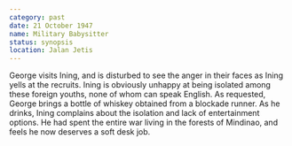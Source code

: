 ```yaml
---
category: past
date: 21 October 1947
name: Military Babysitter
status: synopsis
location: Jalan Jetis
---
```

George visits Ining, and is disturbed to see the anger in their faces as Ining yells at
the recruits. Ining is obviously unhappy at being isolated among these foreign youths, none of whom can speak English. As requested, George brings a bottle of whiskey obtained from a blockade runner. As he drinks, Ining complains about the isolation and lack of entertainment options. He had spent the entire war living in the forests of Mindinao, and feels he now deserves a soft desk job. 

